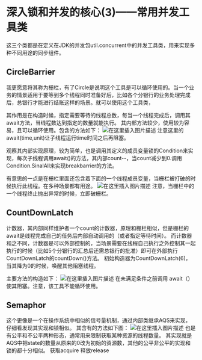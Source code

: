 ﻿# 深入锁和并发的核心(3)——常用并发工具类
这三个类都是在定义在JDK的并发包util.concurrent中的并发工具类，用来实现多种不同用途的同步组件。
## CircleBarrier
我更愿意将其称为栅栏，有了Circle是说明这个工具是可以循环使用的。当一个业务的情景适用于要等到多个线程同时准备好后，比如各个分银行的业务处理完成后，总银行才能进行结账这样的场景。就可以使用这个工具类，

其作用是在构造时候，指定需要等待的线程总数，每当一个线程完成后，调用其await方法，当线程数达到指定的数量就能执行。
其内部方法较少，使用较为容易，且可以循环使用。包含的方法如下：
![在这里插入图片描述](https://img-blog.csdnimg.cn/20191010185125343.png?x-oss-process=image/watermark,type_ZmFuZ3poZW5naGVpdGk,shadow_10,text_aHR0cHM6Ly9ibG9nLmNzZG4ubmV0L3FxXzQwODQzNjM5,size_16,color_FFFFFF,t_70)
注意这里的await(time,unit)让子线程运行time时间之后再阻塞。

观察其内部实现原理，较为简单，也是调用其定义的成员变量锁的Condition来实现，每次子线程调用await()的方法，其内部count--，当count减少到0.调用Condition.SinalAll来实现breakbarrier的方法。

有意思的一点是在栅栏里面还包含着下面的一个线程成员变量，当栅栏被打破的时候执行此线程。在多种场景都有用途。
![在这里插入图片描述](https://img-blog.csdnimg.cn/20191010190025570.png)
注意，当栅栏中的一个线程终止抛出异常的时候，立即破栅栏。
## CountDownLatch
计数器，其内部同样维护者一个count的计数器，原理和栅栏相似，但是栅栏的await是线程完成自己的任务后内部自动调用的（或者指定等待时间）。
而计数器和之不同，计数器是可以外部控制的，当场景需要在线程自己执行之外控制其一起执行的时候（比如5个分银行的汇总后还需总银行的批准）即可在外部执行 CountDownLatch的countDown()方法。
初始构造器为CountDownLatch(6)，
当其降为0的时候，唤醒其他阻塞线程。

主要方法的构造如下：
![在这里插入图片描述](https://img-blog.csdnimg.cn/20191010190740726.png?x-oss-process=image/watermark,type_ZmFuZ3poZW5naGVpdGk,shadow_10,text_aHR0cHM6Ly9ibG9nLmNzZG4ubmV0L3FxXzQwODQzNjM5,size_16,color_FFFFFF,t_70)
在未满足条件之前调用 await（）使其阻塞。注意，该工具不能循环使用。
## Semaphor
这个更像是一个在操作系统中相似的信号量机制，通过内部类继承AQS来实现，仔细看发现其实现和锁相似。
其含有的方法如下图：
![在这里插入图片描述](https://img-blog.csdnimg.cn/20191010191921784.png?x-oss-process=image/watermark,type_ZmFuZ3poZW5naGVpdGk,shadow_10,text_aHR0cHM6Ly9ibG9nLmNzZG4ubmV0L3FxXzQwODQzNjM5,size_16,color_FFFFFF,t_70)
也是有公平和不公平两种形态，通常用来限制获取某种资源的线程数量。
其实现就是AQS中把state的数量从原来的0改为初始的资源数，其他的公平非公平的实现和锁的都十分相似。
获取acquire
释放release

